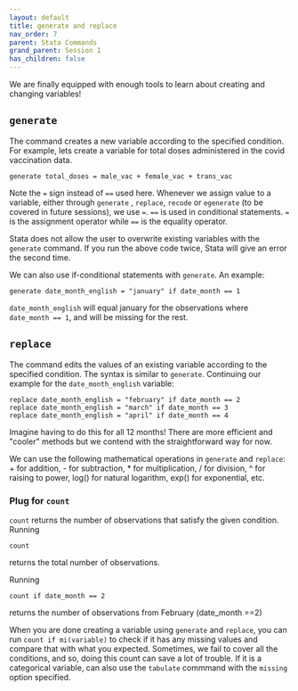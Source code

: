 ```yaml
---
layout: default
title: generate and replace
nav_order: 7
parent: Stata Commands
grand_parent: Session 1
has_children: false
---
```


We are finally equipped with enough tools to learn about creating and changing variables!

## ``generate``

The command creates a new variable according to the specified condition. For example, lets create a variable for total doses administered in the covid vaccination data.

```
generate total_doses = male_vac + female_vac + trans_vac
```

Note the ``=`` sign instead of ``==`` used here. Whenever we assign value to a variable, either through ``generate`` , ``replace``, ``recode`` or ``egenerate`` (to be covered in future sessions), we use ``=``. ``==`` is used in conditional statements. ``=`` is the assignment operator while ``==`` is the equality operator.

Stata does not allow the user to overwrite existing variables with the ``generate`` command. If you run the above code twice, Stata will give an error the second time. 

We can also use if-conditional statements with ``generate``. An example:

```
generate date_month_english = "january" if date_month == 1
```

``date_month_english`` will equal january for the observations where ``date_month == 1``, and will be missing for the rest.

## ``replace``

The command edits the values of an existing variable according to the specified condition. The syntax is similar to ``generate``. Continuing our example for the ``date_month_english`` variable:

```
replace date_month_english = "february" if date_month == 2
replace date_month_english = "march" if date_month == 3
replace date_month_english = "april" if date_month == 4
```

Imagine having to do this for all 12 months! There are more efficient and "cooler" methods but we contend with the straightforward way for now. 

We can use the following mathematical operations in ``generate`` and ``replace``: + for addition, - for subtraction, * for multiplication, / for division, ^ for raising to power, log() for natural logarithm, exp() for exponential, etc.

### Plug for ``count``

``count`` returns the number of observations that satisfy the given condition. Running 

```
count
```

returns the total number of observations.

Running

```
count if date_month == 2
```

returns the number of observations from February (date_month ==2)

When you are done creating a variable using ``generate`` and ``replace``, you can run ``count if mi(variable)`` to check if it has any missing values and compare that with what you expected. Sometimes, we fail to cover all the conditions, and so, doing this count can save a lot of trouble. If it is a categorical variable, can also use the ``tabulate`` commmand with the ``missing`` option specified.


